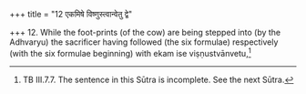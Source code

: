 +++
title = "12 एकमिषे विष्णुस्त्वान्वेतु द्वे"

+++
12. While the foot-prints (of the cow) are being stepped into (by the Adhvaryu) the sacrificer having followed (the six formulae) respectively (with the six formulae beginning) with ekam ise viṣṇustvānvetu,[^1]  


[^1]: TB III.7.7. The sentence in this Sūtra is incomplete. See the next Sūtra.
